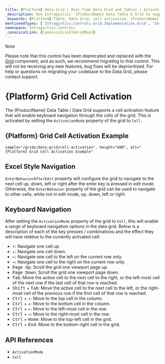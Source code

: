 ```yaml
---
title: {Platform} Data Grid | Real-Time Data Grid and Tables | Activation | Infragistics
_description: Use Infragistics' {ProductName} Data Table & Grid to support the cell activation feature that will enable keyboard navigation through the cells of the grid. View {ProductName} table tutorials!
_keywords: {Platform} Table, Data Grid, cell activation, {ProductName}, Infragistics
mentionedTypes: ['Infragistics.Controls.Grid.Implementation.Grid', 'Infragistics.Controls.Grid.Implementation.GridActivationMode']
namespace: Infragistics.Controls
_canonicalLink: {CanonicalLinkToGridMain}
---
```


<!-- Blazor, WebComponents -->

> [!Note]
Please note that this control has been deprecated and replaced with the [Grid](../data-grid.md) component, and as such, we recommend migrating to that control. This will not be receiving any new features, bug fixes will be deprioritized. For help or questions on migrating your codebase to the Data Grid, please contact support.

<!-- end: Blazor, WebComponents -->

# {Platform} Grid Cell Activation

The {ProductName} Data Table / Data Grid supports a cell activation feature that will enable keyboard navigation through the cells of the grid. This is activated by setting the `ActivationMode` property of the grid to `Cell`.

## {Platform} Grid Cell Activation Example


`sample="/grids/data-grid/cell-activation", height="600", alt="{Platform} Grid Cell Activation Example"`



<div class="divider--half"></div>

## Excel Style Navigation

`EnterBehaviorAfterEdit` property will configure the grid to navigate to the next cell up, down, left or right after the enter key is pressed in edit mode. Otherwise, the `EnterBehavior` property of the grid can be used to navigate to other cells, while not in edit mode, up, down, left or right.

## Keyboard Navigation

After setting the `ActivationMode` property of the grid to `Cell`, this will enable a range of keyboard navigation options in the data grid. Below is a description of each of the key presses / combinations and the effect they will have relative to the currently activated cell:

- <kbd>↑</kbd>: Navigate one cell up.
- <kbd>↓</kbd>: Navigate one cell down.
- <kbd>←</kbd>: Navigate one cell to the left on the current row only.
- <kbd>→</kbd>: Navigate one cell to the right on the current row only.
- <kbd>Page Up</kbd>: Scroll the grid one viewport page up.
- <kbd>Page Down</kbd>: Scroll the grid one viewport page down.
- <kbd>Tab</kbd>: Move the active cell to the next cell to the right, or the left-most cell of the next row if the last cell of that row is reached.
- <kbd>Shift</kbd> + <kbd>Tab</kbd>: Move the active cell to the next cell to the left, or the right-most cell of the previous row if the first cell of that row is reached.
- <kbd>Ctrl</kbd> + <kbd>↑</kbd>: Move to the top cell in the column.
- <kbd>Ctrl</kbd> + <kbd>↓</kbd>: Move to the bottom cell in the column.
- <kbd>Ctrl</kbd> + <kbd>←</kbd>: Move to the left-most cell in the row.
- <kbd>Ctrl</kbd> + <kbd>→</kbd>: Move to the right-most cell in the row.
- <kbd>Ctrl</kbd> + <kbd>Home</kbd>: Move to the top-left cell in the grid.
- <kbd>Ctrl</kbd> + <kbd>End</kbd>: Move to the bottom-right cell in the grid.

## API References

 - `ActivationMode`
 - `Cell`